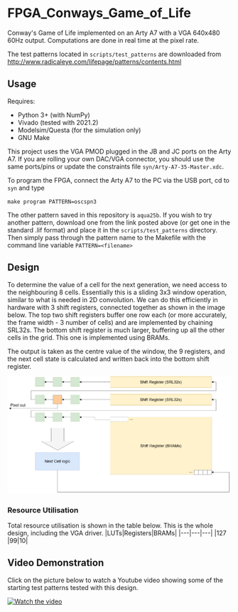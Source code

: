 # FPGA_Conways_Game_of_Life
Conway's Game of Life implemented on an Arty A7 with a VGA 640x480 60Hz output. Computations are done in real time at the pixel rate.

The test patterns located in `scripts/test_patterns`  are downloaded from http://www.radicaleye.com/lifepage/patterns/contents.html

## Usage
Requires:
- Python 3+ (with NumPy)
- Vivado (tested with 2021.2)
- Modelsim/Questa (for the simulation only)
- GNU Make

This project uses the VGA PMOD plugged in the JB and JC ports on the Arty A7. If you are rolling your own DAC/VGA connector, you should use the same ports/pins or update the constraints file `syn/Arty-A7-35-Master.xdc`.

To program the FPGA, connect the Arty A7 to the PC via the USB port, cd to `syn` and type
```
make program PATTERN=oscspn3
```
The other pattern saved in this repository is `aqua25b`. If you wish to try another pattern, download one from the link posted above (or get one in the standard .lif format) and place it in the `scripts/test_patterns` directory. Then simply pass through the pattern name to the Makefile with the command line variable `PATTERN=<filename>`

## Design
To determine the value of a cell for the next generation, we need access to the neighbouring 8 cells. Essentially this is a sliding 3x3 window operation, similar to what is needed in 2D convolution. We can do this efficiently in hardware with 3 shift registers, connected together as shown in the image below. The top two shift registers buffer one row each (or more accurately, the frame width - 3 number of cells) and are implemented by chaining SRL32s. The bottom shift register is much larger, buffering up all the other cells in the grid. This one is implemented using BRAMs. 

The output is taken as the centre value of the window, the 9 registers, and the next cell state is calculated and written back into the bottom shift register.


<p align="center">
  <img width="800"  src="https://github.com/Philiplam97/FPGA_Conways_Game_of_Life/blob/master/game_of_life_diagram.jpg?raw=true">
</p>


### Resource Utilisation
Total resource utilisation is shown in the table below. This is the whole design, including the VGA driver. 
|LUTs|Registers|BRAMs| 
|---|---|---|
|127 |99|10|

## Video Demonstration
Click on the picture below to watch a Youtube video showing some of the starting test patterns tested with this design.

[![Watch the video](https://img.youtube.com/vi/R8WKaXE9jXU/hqdefault.jpg)](https://youtu.be/R8WKaXE9jXU)

